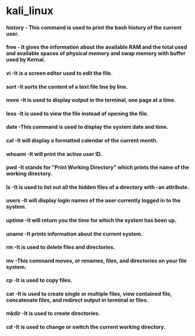# kali_linux
#### history - This command is used to print the bash history of the current user.
#### free	 - It gives the information about the available RAM and the total used and available spaces of physical  memory and swap memory with buffer used by Kernal.

#### vi	     -It is a screen editor used to edit the file.
#### sort	 -It sorts the content of a text file line by line.
#### more	 -It is used to display output in the terminal, one page at a time.
#### less	 -It is used to view the file instead of opening the file.
#### date	 -This command is used to display the system date and time.
#### cal	 -It will display a formatted calendar of the current month.
#### whoami	 -It will print the active user ID.
#### pwd	 -It stands for "Print Working Directory" which prints the name of the working directory.
#### ls	     -It is used to list out all the hidden files of a directory with -an attribute.
#### users	 -It will display login names of the user currently logged in to the system.
#### uptime	 -It will return you the time for which the system has been up.
#### uname	 -It prints information about the current system.
#### rm	     -It is used to delete files and directories.
#### mv	     -This command moves, or renames, files, and directories on your file system.
#### cp	     -It is used to copy files.
#### cat	 -It is used to create single or multiple files, view contained file, concatenate files, and redirect output in terminal or files.

#### mkdir	 -It is used to create directories.
#### cd	     -It is used to change or switch the current working directory.
